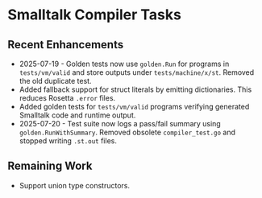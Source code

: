 # Smalltalk Compiler Tasks

## Recent Enhancements
- 2025-07-19 - Golden tests now use `golden.Run` for programs in `tests/vm/valid` and store outputs under `tests/machine/x/st`. Removed the old duplicate test.
- Added fallback support for struct literals by emitting dictionaries. This reduces Rosetta `.error` files.
- Added golden tests for `tests/vm/valid` programs verifying generated
  Smalltalk code and runtime output.
- 2025-07-20 - Test suite now logs a pass/fail summary using `golden.RunWithSummary`.
  Removed obsolete `compiler_test.go` and stopped writing `.st.out` files.

## Remaining Work
- Support union type constructors.
